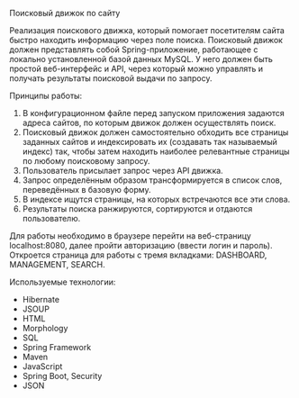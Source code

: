 Поисковый движок по сайту

Реализация поискового движка, который помогает посетителям сайта быстро находить информацию через поле поиска.
Поисковый движок должен представлять собой Spring-приложение, работающее с локально установленной базой данных MySQL. 
У него должен быть простой веб-интерфейс и API, через который можно управлять и получать результаты поисковой выдачи по запросу. 

Принципы работы:

1. В конфигурационном файле перед запуском приложения задаются адреса сайтов, по которым движок должен осуществлять поиск.
2. Поисковый движок должен самостоятельно обходить все страницы заданных сайтов и индексировать их (создавать так называемый индекс) так, чтобы затем находить наиболее релевантные страницы по любому поисковому запросу.
3. Пользователь присылает запрос через API движка. 
4. Запрос определённым образом трансформируется в список слов, переведённых в базовую форму. 
6. В индексе ищутся страницы, на которых встречаются все эти слова.
7. Результаты поиска ранжируются, сортируются и отдаются пользователю.
    

Для работы необходимо в браузере перейти на веб-страницу localhost:8080, далее пройти авторизацию (ввести логин и пароль). Откроется страница для работы с тремя вкладками: DASHBOARD, MANAGEMENT, SEARCH.

Используемые технологии:
- Hibernate
- JSOUP
- HTML
- Morphology
- SQL
- Spring Framework
- Maven
- JavaScript
- Spring Boot, Security
- JSON
